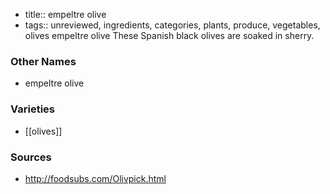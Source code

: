 - title:: empeltre olive
- tags:: unreviewed, ingredients, categories, plants, produce, vegetables, olives
empeltre olive These Spanish black olives are soaked in sherry.

### Other Names

* empeltre olive

### Varieties

* [[olives]]

### Sources
* http://foodsubs.com/Olivpick.html

